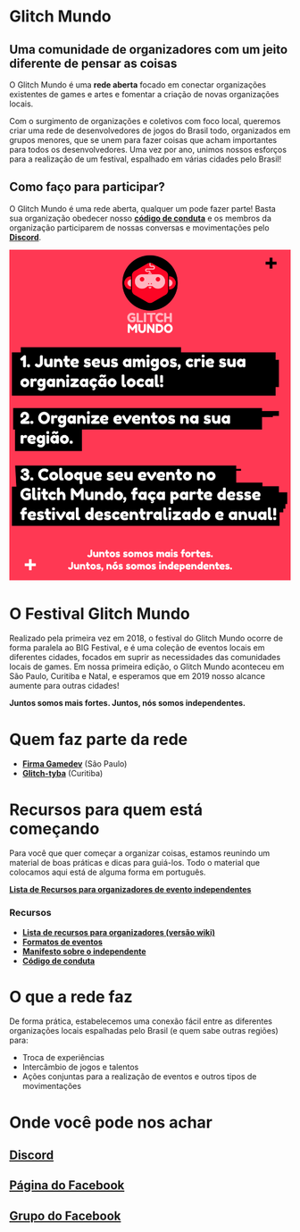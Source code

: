 # Glitch Mundo
## Uma comunidade de organizadores com um jeito diferente de pensar as coisas

O Glitch Mundo é uma **rede aberta** focado em conectar organizações existentes de games e artes e fomentar a criação de novas organizações locais.

Com o surgimento de organizações e coletivos com foco local, queremos criar uma rede de desenvolvedores de jogos do Brasil todo, organizados em grupos menores, que se unem para fazer coisas que acham importantes para todos os desenvolvedores. Uma vez por ano, unimos nossos esforços para a realização de um festival, espalhado em várias cidades pelo Brasil!

## Como faço para participar?
O Glitch Mundo é uma rede aberta, qualquer um pode fazer parte! Basta sua organização obedecer nosso **[código de conduta](https://github.com/GlitchMundo/main/wiki/c%C3%B3digo-de-conduta)** e os membros da organização participarem de nossas conversas e movimentações pelo **[Discord](https://discord.gg/JMj4JYQ)**.

![Glitch Mundo](assets/gm_about.png)

# O Festival Glitch Mundo
Realizado pela primeira vez em 2018, o festival do Glitch Mundo ocorre de forma paralela ao BIG Festival, e é uma coleção de eventos locais em diferentes cidades, focados em suprir as necessidades das comunidades locais de games. Em nossa primeira edição, o Glitch Mundo aconteceu em São Paulo, Curitiba e Natal, e esperamos que em 2019 nosso alcance aumente para outras cidades!

**Juntos somos mais fortes. Juntos, nós somos independentes.**

# Quem faz parte da rede
- **[Firma Gamedev](https://github.com/GlitchMundo/main/wiki/Firma-Gamedev)** (São Paulo)
- **[Glitch-tyba](https://github.com/GlitchMundo/main/wiki/Glitch-tyba)** (Curitiba)

# Recursos para quem está começando
Para você que quer começar a organizar coisas, estamos reunindo um material de boas práticas e dicas para guiá-los. Todo o material que colocamos aqui está de alguma forma em português.

**[Lista de Recursos para organizadores de evento independentes](https://www.evernote.com/shard/s434/sh/280eace2-615b-4a3c-a510-4de72037331f/5828551ab4c8e7d62a87eb6960a4050e)**

### Recursos
- **[Lista de recursos para organizadores (versão wiki)](https://github.com/GlitchMundo/main/wiki/Materiais-para-organizadores)**
- **[Formatos de eventos](https://github.com/GlitchMundo/main/wiki/Formatos)**
- **[Manifesto sobre o independente](https://github.com/GlitchMundo/main/wiki/manifesto-sobre-o-independente)**
- **[Código de conduta](https://github.com/GlitchMundo/main/wiki/C%C3%B3digo-de-Conduta)**

# O que a rede faz
De forma prática, estabelecemos uma conexão fácil entre as diferentes organizações locais espalhadas pelo Brasil (e quem sabe outras regiões) para:
- Troca de experiências
- Intercâmbio de jogos e talentos
- Ações conjuntas para a realização de eventos e outros tipos de movimentações

# Onde você pode nos achar
## [Discord](https://discord.gg/JMj4JYQ)
## [Página do Facebook](https://web.facebook.com/glitchmundo/)
## [Grupo do Facebook](https://web.facebook.com/groups/2309446532665056/)
